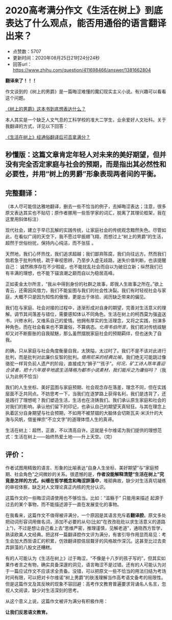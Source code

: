 # 2020高考满分作文《生活在树上》到底表达了什么观点，能否用通俗的语言翻译出来？
- 点赞数：5707
- 更新时间：2020年08月25日21时24分24秒
- 回答url：https://www.zhihu.com/question/411698466/answer/1381662804
<body>
 <p data-pid="eyon2rk2"><b>翻译来了！！！</b></p>
 <p data-pid="rJFqEzar">作文谈到的《树上的男爵》是一篇晦涩难懂的魔幻现实主义小说。有兴趣可以看看这个问题。</p><a href="https://www.zhihu.com/question/24758822" data-draft-node="block" data-draft-type="link-card" class="internal">《树上的男爵》这本书到底想表达什么？</a>
 <p data-pid="5wev_Zvh">本人其实是一个缺乏人文气息的工科学校的准大二学生，业余爱好人文社科。关于我翻译的方式，详见以下回答：</p><a href="https://www.zhihu.com/question/412131939/answer/1386208152" data-draft-node="block" data-draft-type="link-card" class="internal">《生活在树上》经通俗翻译后可否拿满分？</a>
 <h2><b>秒懂版：这篇文章肯定年轻人对未来的美好期望，但并没有完全否定家庭与社会的预期，而是指出其必然性和必要性，并用“树上的男爵”形象表现两者间的平衡。</b></h2>
 <h2>完整翻译：</h2>
 <p data-pid="OMx1z0Z1">（本人尽可能信达雅地翻译，删去一些不恰当的例子，去掉晦涩表达；注意，很多原文表达其实也不贴切；原作者挪用一些哲学家的词汇，脱离了其理论框架，我在这里用斜体标注）</p>
 <p data-pid="wZAlVOXV">现代社会，建立于早已瓦解的实践传统，让家庭社会的传统观念黯然失色。尽管如此，在看似广阔的天空下，我不愿过早振翅飞翔，而想过上“树上的男爵”的生活，超然于世俗纷扰，保持内心纯洁，而不张狂 。</p>
 <p data-pid="uv6rlEir">天然地，我们心怀热忱，我们追求超越；我们鄙弃陈腐，我们向往远方。然而我们倘若急于批判传统，疏于审视思辨，乃至步入虚无歧路，迷失价值判断，也该提醒自己： 诚然秩序存在不少瑕疵，也不能扰乱社会而自以为破旧立新；纵然我们已有丰满的理想，也不能下锚浪潮之巅而自以为稳居高峰。</p>
 <p data-pid="9En9kvsB">正如麦金太尔所言，“我从中得到身份的社群之故事，即我人生故事之所在。”欲上青云，还需因风借力，我们不能妄图与我们的社会性决裂。我们有时轻视社会与家庭，大概不只是因为知性的傲慢，更是出于体验、阅历缺乏带来的偏见。</p>
 <p data-pid="FDTnLa7I">我们在与家庭、社会对接的过程中，逐渐形成对自身的期望，完善对生活意义的理解。调节其间落差与错位，需要感知体认不同角色。生活在树上的柯西莫为强盗送书，兴修水利，又维系自己的爱情。他拥有厚实的生活理念，又将之实践，扮演多种角色，而在社会看来也不算庸俗，不算病态。<i>化用韦伯所言</i>，我们若对传统祓魅却又对不断膨胀的自我赋魅，那么虽然摆脱家庭社会的预期羁绊，但也迷失了自我。</p>
 <p data-pid="DxF_liAc">的确，只从家庭与社会角度衡量自我，太狭隘，太过时了。我们不是不该对此进行批判，而是批判对此廉价反智的批判。<i>借用尼采的经典比喻</i>，我们绝无可能跳过像骆驼一样背负前人遗产的阶段，直接成为“狮子”“孩子”。<i>何况，矿工诗人陈年喜迎合读者，把十六年艰辛地底生活降格为都市小说素材，我们能斥之为庸俗吗？</i>（我认为此例不恰当）</p>
 <p data-pid="56h_QB02">我们的人生坐标、美好蓝图与家庭预期、社会观念存在落差，理念不同，但在实践层面不乏共同点。不妨思考一下，当我们在逐梦路上获得名利，我们是违背了，还是践行了理想呢？我们塑造生活，生活也在浇铸我们。我们承认原生家庭和社会的对我们的影响，承认他们留下的印记，也承认自己的期望天真轻狂。与其在理念上执着区分自身期望与社会预期，不如用不被禁锢的大脑体会切斯瓦夫·米沃什的大海与风帆，借鉴禅宗“不立文字”的道理体悟人生的真谛。</p>
 <p data-pid="N-WAMern">生活在树上：超然，正直，不以清高自许。这就是卡尔维诺为我们提供的理想范式：生活在树上——始终热爱土地——升上天空。（完）</p>
 <h2>评价：</h2>
 <p data-pid="VBoH1p72">作者试图用精致的语言、形象的比喻表达“自身人生坐标、美好期望”与“家庭预期、社会角色”之间微妙的关系。很遗憾的是，<b>作者没能解释清楚“生活在树上”究竟是怎样的方式，纠缠在哲学概念和晦涩辞藻中</b>，堆砌典故，缺少对生活真切凝练的审视体察，缺乏对人文理论真正内核的充分认识。</p>
 <p data-pid="FBP0oKtI">这篇作文的一些晦涩词语使用也不够恰当。比如：“滥觞于” 只能用来描述 起源于过去的某个事物，而不能描述源于一直在发展变化的事物。</p>
 <p data-pid="QBisRel5">在我看来，这篇作文不值得被评满分，一个原因是其语言充斥着<b>翻译腔</b>。原文多处把动词形容词用做名词，添加不必要的从句(比如"在孜孜矻矻以求生活意义的道路上")，不过是想让自己看上去“思维严密，推理谨慎，见解老道”，通晓西方哲学，熟读欧美人文经典。把这样一篇翻译腔作文评为满分，有害引导作用显而易见：考生会加大西哲语汇的积累，仿效翻译腔佶屈聱牙的风格故作深沉。这甚至比过去卖弄辞藻的八股文还糟糕。</p>
 <p data-pid="m6gmZAFu">有的人可能认为《生活在树上》过于晦涩，“不像是十八岁的孩子写的”，但其实如果作者言之有物，确实具备深邃的洞见，语言晦涩不是过错。还有的人可能认为对于一篇应试作文不应该求全责备。没错，可以把原文一些不恰当的用法归结为考场时间有限，可以把对卡尔维诺“树上男爵”的肤浅理解当作高考语文备考的局限性。但是这篇作文及其反映的现象不容回避：高考作文教育普遍要求背诵名人名言，忽视人文阅读，缺少对生活深刻的思考。</p>
 <p data-pid="rBw3TlKw">从这个意义上说，这篇作文被评为满分有积极作用：</p>
 <p data-pid="Msm5uP-5"><b>让我们反思语文教育。</b></p>
</body>